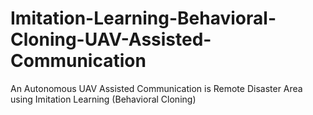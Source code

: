 # Imitation-Learning-Behavioral-Cloning-UAV-Assisted-Communication
An Autonomous UAV Assisted Communication is Remote Disaster Area using Imitation Learning (Behavioral Cloning)
